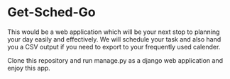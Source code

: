 # Get-Sched-Go
This would be a web application which will be your next stop to planning your day easily and effectively.
We will schedule your task and also hand you a CSV output if you need to export to your frequently used calender.

Clone this repository and run manage.py as a django web application and enjoy this app.
